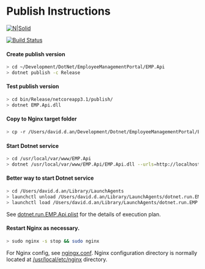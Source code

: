 # Publish Instructions

[![N|Solid](https://cldup.com/dTxpPi9lDf.thumb.png)](https://nodesource.com/products/nsolid)

[![Build Status](https://travis-ci.org/joemccann/dillinger.svg?branch=master)](https://travis-ci.org/joemccann/dillinger)

#### Create publish version
```sh
> cd ~/Development/DotNet/EmployeeManagementPortal/EMP.Api
> dotnet publish -c Release
```

#### Test publish version
```sh
> cd bin/Release/netcoreapp3.1/publish/
> dotnet EMP.Api.dll
```

#### Copy to Nginx target folder
```sh
> cp -r /Users/david.d.an/Development/Dotnet/EmployeeManagementPortal/EMP.Api/bin/Release/netcoreapp3.1/publish/* /usr/local/var/www/EMP.Api
```

#### Start Dotnet service
```sh
> cd /usr/local/var/www/EMP.Api
> dotnet /usr/local/var/www/EMP.Api/EMP.Api.dll --urls=http://localhost:23001
```

#### Better way to start Dotnet service
```sh
> cd /Users/david.d.an/Library/LaunchAgents
> launchctl unload /Users/david.d.an/Library/LaunchAgents/dotnet.run.EMP.Api.plist
> launchctl load /Users/david.d.an/Library/LaunchAgents/dotnet.run.EMP.Api.plist
```
See [dotnet.run.EMP.Api.plist] for the details of execution plan.

#### Restart Nginx as necessary.
```sh
> sudo nginx -s stop && sudo nginx
```
For Nginx config, see [ngingx.conf].
Nginx configuration directory is normally located at [/usr/local/etc/nginx] directory.

[dotnet.run.EMP.Api.plist]: <file:///Users/david.d.an/Library/LaunchAgents/dotnet.run.Api.plist>
[ngingx.conf]: <file:///usr/local/etc/nginx/ngingx.conf>
[/usr/local/etc/nginx]: <file:///usr/local/etc/nginx>